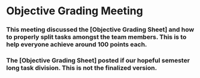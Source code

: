# Objective Grading Meeting

### This meeting discussed the [Objective Grading Sheet] and how to properly split tasks amongst the team members. This is to help everyone achieve around 100 points each. 

### The [Objective Grading Sheet] posted if our hopeful semester long task division. This is not the finalized version.
